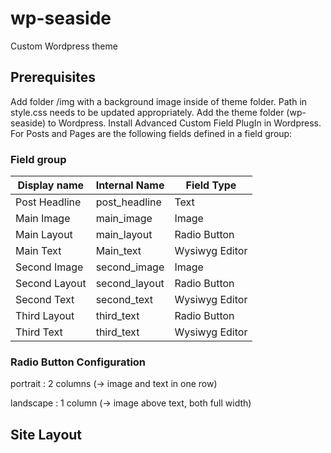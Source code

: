 # wp-seaside
Custom Wordpress theme

## Prerequisites
Add folder /img with a background image inside of theme folder. Path in style.css needs to be updated appropriately.
Add the theme folder (wp-seaside) to Wordpress.
Install Advanced Custom Field PlugIn in Wordpress. For Posts and Pages are the following fields defined in a field group:

### Field group

|Display name | Internal Name | Field Type |
|-------------|---------------|------------|
| Post Headline | post_headline | Text |
|Main Image | main_image| Image
|Main Layout | main_layout | Radio Button
|Main Text | Main_text |  Wysiwyg Editor
|Second Image	| second_image |  Image
|Second Layout | second_layout	|  Radio Button
|Second Text |second_text|  Wysiwyg Editor
|Third Layout	| third_text	|  Radio Button
|Third Text | third_text |  Wysiwyg Editor

### Radio Button Configuration
portrait : 2 columns (-> image and text in one row)

landscape : 1 column (-> image above text, both full width)


## Site Layout
